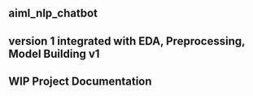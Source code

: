 ## aiml_nlp_chatbot
## version 1 integrated with EDA, Preprocessing, Model Building v1
## WIP Project Documentation
